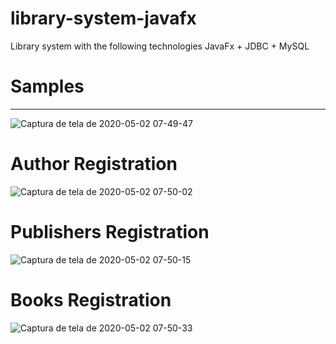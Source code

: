 # library-system-javafx
Library system with the following technologies JavaFx + JDBC + MySQL

# Samples

<hr/>

![Captura de tela de 2020-05-02 07-49-47](https://user-images.githubusercontent.com/28688721/80862371-ccd1ee00-8c4a-11ea-8301-843202de311d.png)

# Author Registration

![Captura de tela de 2020-05-02 07-50-02](https://user-images.githubusercontent.com/28688721/80862380-dfe4be00-8c4a-11ea-9c1a-d2994480b289.png)

# Publishers Registration

![Captura de tela de 2020-05-02 07-50-15](https://user-images.githubusercontent.com/28688721/80862384-ea06bc80-8c4a-11ea-8341-1f9442922477.png)

# Books Registration

![Captura de tela de 2020-05-02 07-50-33](https://user-images.githubusercontent.com/28688721/80862388-f68b1500-8c4a-11ea-901d-a8059b2bd8cd.png)
